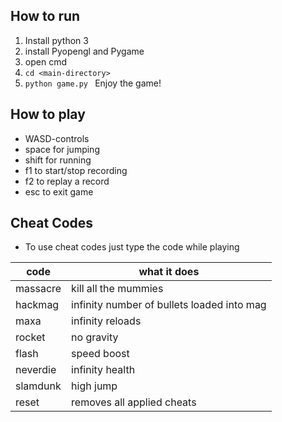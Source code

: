  
  




## How to run
 1. Install python 3  
 2. install Pyopengl and Pygame  
 3. open cmd
 4. `cd <main-directory>  `
 5. `python game.py `
 Enjoy the game!
 
## How to play
 -  WASD-controls
 - space for jumping
 - shift for running
 - f1 to start/stop recording
 - f2 to replay a record
 - esc to exit game

## Cheat Codes

 - To use cheat codes just type the code while playing


| code | what it does |
|--|--|
| massacre | kill all the mummies |
| hackmag | infinity number of bullets loaded into mag |
| maxa | infinity reloads |
| rocket | no gravity |
| flash | speed boost |
| neverdie | infinity health |
| slamdunk | high jump |
| reset | removes all applied cheats |